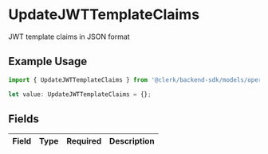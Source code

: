 # UpdateJWTTemplateClaims

JWT template claims in JSON format

## Example Usage

```typescript
import { UpdateJWTTemplateClaims } from '@clerk/backend-sdk/models/operations';

let value: UpdateJWTTemplateClaims = {};
```

## Fields

| Field | Type | Required | Description |
| ----- | ---- | -------- | ----------- |
